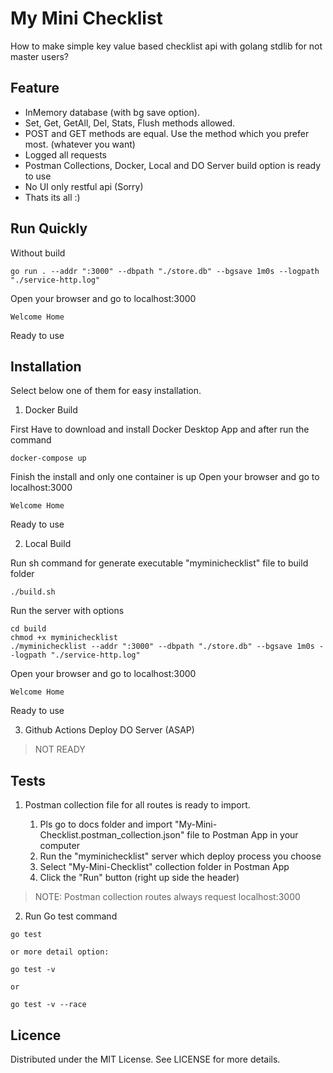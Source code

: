 # My Mini Checklist
How to make simple key value based checklist api with golang stdlib for not master users?

## Feature
- InMemory database (with bg save option).
- Set, Get, GetAll, Del, Stats, Flush methods allowed.
- POST and GET methods are equal. Use the method which you prefer most. (whatever you want)
- Logged all requests
- Postman Collections, Docker, Local and DO Server build option is ready to use
- No UI only restful api (Sorry)
- Thats its all :)

## Run Quickly

Without build

```
go run . --addr ":3000" --dbpath "./store.db" --bgsave 1m0s --logpath "./service-http.log"
```

Open your browser and go to localhost:3000
```
Welcome Home
```

Ready to use

## Installation

Select below one of them for easy installation.

1. Docker Build

First Have to download and install Docker Desktop App and after run the command
```
docker-compose up
```

Finish the install and only one container is up
Open your browser and go to localhost:3000
```
Welcome Home
```

Ready to use

2. Local Build

Run sh command for generate executable "myminichecklist" file to build folder
```
./build.sh 
```

Run the server with options
```
cd build
chmod +x myminichecklist
./myminichecklist --addr ":3000" --dbpath "./store.db" --bgsave 1m0s --logpath "./service-http.log"
```

Open your browser and go to localhost:3000
```
Welcome Home
```

Ready to use

3. Github Actions Deploy DO Server (ASAP)

> NOT READY

## Tests

1. Postman collection file for all routes is ready to import. 

    1. Pls go to docs folder and import "My-Mini-Checklist.postman_collection.json" file to Postman App in your computer
    2. Run the "myminichecklist" server which deploy process you choose
    3. Select "My-Mini-Checklist" collection folder in Postman App
    4. Click the "Run" button (right up side the header)

> NOTE: Postman collection routes always request localhost:3000

2. Run Go test command


```
go test 

or more detail option:

go test -v

or 

go test -v --race
```

## Licence
Distributed under the MIT License. See LICENSE for more details.
